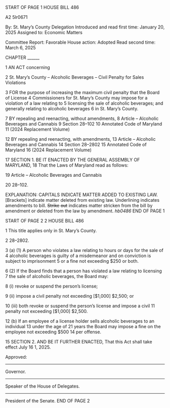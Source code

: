 START OF PAGE 1
HOUSE BILL 486

A2 5lr0671

By: St. Mary’s County Delegation
Introduced and read first time: January 20, 2025
Assigned to: Economic Matters

Committee Report: Favorable
House action: Adopted
Read second time: March 6, 2025

CHAPTER ______

1 AN ACT concerning

2 St. Mary’s County – Alcoholic Beverages – Civil Penalty for Sales Violations

3 FOR the purpose of increasing the maximum civil penalty that the Board of License
4 Commissioners for St. Mary’s County may impose for a violation of a law relating to
5 licensing the sale of alcoholic beverages; and generally relating to alcoholic beverages
6 in St. Mary’s County.

7 BY repealing and reenacting, without amendments,
8 Article – Alcoholic Beverages and Cannabis
9 Section 28–102
10 Annotated Code of Maryland
11 (2024 Replacement Volume)

12 BY repealing and reenacting, with amendments,
13 Article – Alcoholic Beverages and Cannabis
14 Section 28–2802
15 Annotated Code of Maryland
16 (2024 Replacement Volume)

17 SECTION 1. BE IT ENACTED BY THE GENERAL ASSEMBLY OF MARYLAND,
18 That the Laws of Maryland read as follows:

19 Article – Alcoholic Beverages and Cannabis

20 28–102.

EXPLANATION: CAPITALS INDICATE MATTER ADDED TO EXISTING LAW.
[Brackets] indicate matter deleted from existing law.
Underlining indicates amendments to bill.
~~Strike~~ ~~out~~ indicates matter stricken from the bill by amendment or deleted from the law by
amendment. *hb0486*
END OF PAGE 1

START OF PAGE 2
2 HOUSE BILL 486

1 This title applies only in St. Mary’s County.

2 28–2802.

3 (a) (1) A person who violates a law relating to hours or days for the sale of
4 alcoholic beverages is guilty of a misdemeanor and on conviction is subject to imprisonment
5 or a fine not exceeding $250 or both.

6 (2) If the Board finds that a person has violated a law relating to licensing
7 the sale of alcoholic beverages, the Board may:

8 (i) revoke or suspend the person’s license;

9 (ii) impose a civil penalty not exceeding [$1,000] $2,500; or

10 (iii) both revoke or suspend the person’s license and impose a civil
11 penalty not exceeding [$1,000] $2,500.

12 (b) If an employee of a license holder sells alcoholic beverages to an individual
13 under the age of 21 years the Board may impose a fine on the employee not exceeding $500
14 per offense.

15 SECTION 2. AND BE IT FURTHER ENACTED, That this Act shall take effect July
16 1, 2025.

Approved:

________________________________________________________________________________
Governor.

________________________________________________________________________________
Speaker of the House of Delegates.

________________________________________________________________________________
President of the Senate.
END OF PAGE 2